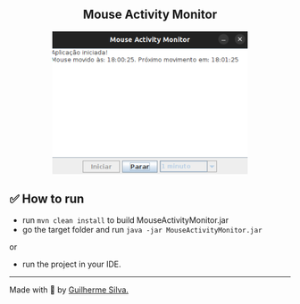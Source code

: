 <h2 align="center"> <b> Mouse Activity Monitor </b> </h2>

<p align="center">
  <img src="img.png" width="350"/>
</p>

## ✅ How to run
- run `mvn clean install` to build MouseActivityMonitor.jar
- go the target folder and run `java -jar MouseActivityMonitor.jar`

or
- run the project in your IDE.

---
Made with 💟 by [Guilherme Silva.](https://github.com/guilhermehenrysilva) 
